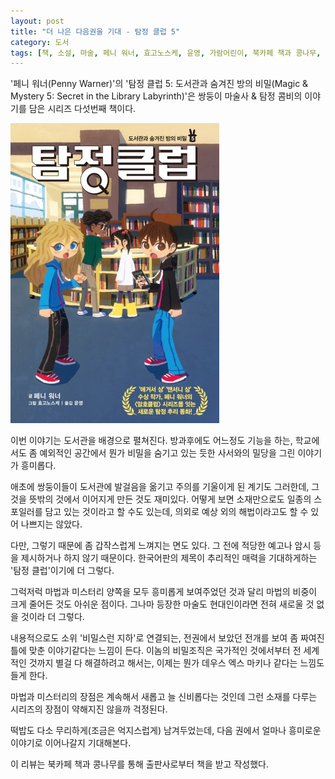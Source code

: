 ```yaml
---
layout: post
title: "더 나은 다음권을 기대 - 탐정 클럽 5"
category: 도서
tags: [책, 소설, 마술, 페니 워너, 효고노스케, 윤영, 가람어린이, 북카페 책과 콩나무, 서평]
---
```


'페니 워너(Penny Warner)'의
'탐정 클럽 5: 도서관과 숨겨진 방의 비밀(Magic & Mystery 5: Secret in the Library Labyrinth)'은
쌍둥이 마술사 & 탐정 콤비의 이야기를 담은 시리즈 다섯번째 책이다.

![표지](/images/book/magic-and-mystery-5-book-h480.jpg)

이번 이야기는 도서관을 배경으로 펼쳐진다.
방과후에도 어느정도 기능을 하는, 학교에서도 좀 예외적인 공간에서
뭔가 비밀을 숨기고 있는 듯한 사서와의 밀당을 그린 이야기가 흥미롭다.

애초에 쌍둥이들이 도서관에 발걸음을 옮기고 주의를 기울이게 된 계기도 그러한데,
그것을 뜻밖의 것에서 이어지게 만든 것도 재미있다.
어떻게 보면 소재만으로도 일종의 스포일러를 담고 있는 것이라고 할 수도 있는데,
의외로 예상 외의 해법이라고도 할 수 있어 나쁘지는 않았다.

다만, 그렇기 때문에 좀 갑작스럽게 느껴지는 면도 있다.
그 전에 적당한 예고나 암시 등을 제시하거나 하지 않기 때문이다.
한국어판의 제목이 추리적인 매력을 기대하게하는 '탐정 클럽'이기에 더 그렇다.

그럭저럭 마법과 미스터리 양쪽을 모두 흥미롭게 보여주었던 것과 달리
마법의 비중이 크게 줄어든 것도 아쉬운 점이다.
그나마 등장한 마술도 현대인이라면 전혀 새로울 것 없을 것이라 더 그렇다.

내용적으로도 소위 '비밀스런 지하'로 연결되는, 전권에서 보았던 전개를 보여 좀 짜여진 틀에 맞춘 이야기같다는 느낌이 든다.
이놈의 비밀조직은 국가적인 것에서부터 전 세계적인 것까지 별걸 다 해결하려고 해서는, 이제는 뭔가 데우스 엑스 마키나 같다는 느낌도 들게 한다.

마법과 미스터리의 장점은 계속해서 새롭고 늘 신비롭다는 것인데
그런 소재를 다루는 시리즈의 장점이 약해지진 않을까 걱정된다.

떡밥도 다소 무리하게(조금은 억지스럽게) 남겨두었는데,
다음 권에서 얼마나 흥미로운 이야기로 이어나갈지 기대해본다.



<div class="im im-info">
이 리뷰는 북카페 책과 콩나무를 통해 출판사로부터 책을 받고 작성했다.
</div>
